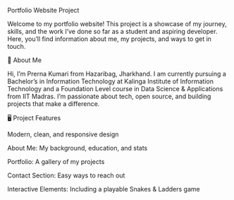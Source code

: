 Portfolio Website Project

Welcome to my portfolio website! This project is a showcase of my journey, skills, and the work I’ve done so far as a student and aspiring developer. Here, you’ll find information about me, my projects, and ways to get in touch.

🚀 About Me

Hi, I’m Prerna Kumari from Hazaribag, Jharkhand.
I am currently pursuing a Bachelor’s in Information Technology at Kalinga Institute of Information Technology and a Foundation Level course in Data Science & Applications from IIT Madras.
I’m passionate about tech, open source, and building projects that make a difference.

🖥️ Project Features

Modern, clean, and responsive design

About Me: My background, education, and stats

Portfolio: A gallery of my projects

Contact Section: Easy ways to reach out

Interactive Elements: Including a playable Snakes & Ladders game
